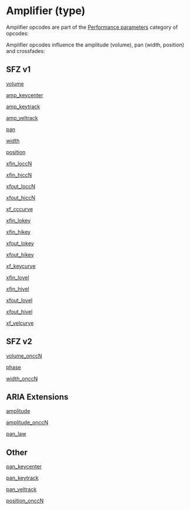 # Amplifier (type)

Amplifier opcodes are part of the [Performance parameters](/categories/performance_parameters)
category of opcodes:

Amplifier opcodes influence the amplitude (volume), pan (width, position)
and crossfades:

## SFZ v1

[volume](/opcodes/sfz_1/volume)

[amp_keycenter](/opcodes/sfz_1/amp_keycenter)

[amp_keytrack](/opcodes/sfz_1/amp_keytrack)

[amp_veltrack](/opcodes/sfz_1/amp_veltrack)

[pan](/opcodes/sfz_1/)

[width](/opcodes/sfz_1/)

[position](/opcodes/sfz_1/)

[xfin_loccN](/opcodes/sfz_1/)

[xfin_hiccN](/opcodes/sfz_1/)

[xfout_loccN](/opcodes/sfz_1/)

[xfout_hiccN](/opcodes/sfz_1/)

[xf_cccurve](/opcodes/sfz_1/)

[xfin_lokey](/opcodes/sfz_1/)

[xfin_hikey](/opcodes/sfz_1/)

[xfout_lokey](/opcodes/sfz_1/)

[xfout_hikey](/opcodes/sfz_1/)

[xf_keycurve](/opcodes/sfz_1/)

[xfin_lovel](/opcodes/sfz_1/)

[xfin_hivel](/opcodes/sfz_1/)

[xfout_lovel](/opcodes/sfz_1/)

[xfout_hivel](/opcodes/sfz_1/)

[xf_velcurve](/opcodes/sfz_1/)

## SFZ v2

[volume_onccN](/opcodes/sfz_1/volume)

[phase](/opcodes/sfz_2/)

[width_onccN](/opcodes/sfz_2/)

## ARIA Extensions

[amplitude](/extensions/aria/opcodes/amplitude)

[amplitude_onccN](/extensions/aria/opcodes/amplitude_onccN)

[pan_law](/extensions/aria/opcodes/)

## Other

[pan_keycenter]()

[pan_keytrack]()

[pan_veltrack]()

[position_onccN]()


